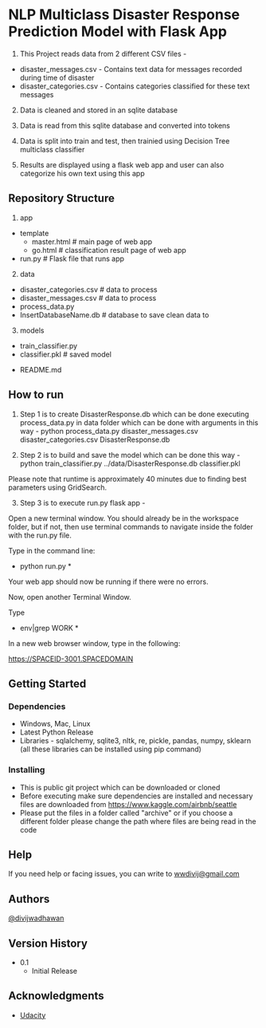 # NLP Multiclass Disaster Response Prediction Model with Flask App

1. This Project reads data from 2 different CSV files -
* disaster_messages.csv - Contains text data for messages recorded during time of disaster
* disaster_categories.csv - Contains categories classified for these text messages

2. Data is cleaned and stored in an sqlite database

3. Data is read from this sqlite database and converted into tokens

4. Data is split into train and test, then trainied using Decision Tree multiclass classifier

5. Results are displayed using a flask web app and user can also categorize his own text using this app

## Repository Structure
1.  app
* template
    - master.html  # main page of web app
    - go.html  # classification result page of web app
* run.py  # Flask file that runs app

2. data
* disaster_categories.csv  # data to process 
* disaster_messages.csv  # data to process
* process_data.py
* InsertDatabaseName.db   # database to save clean data to

3. models
* train_classifier.py
* classifier.pkl  # saved model 

- README.md

## How to run

1. Step 1 is to create DisasterResponse.db which can be done executing process_data.py in data folder which can be done with arguments in this way -
python process_data.py disaster_messages.csv disaster_categories.csv DisasterResponse.db

2. Step 2 is to build and save the model which can be done this way -
python train_classifier.py ../data/DisasterResponse.db classifier.pkl

Please note that runtime is approximately 40 minutes due to finding best parameters using GridSearch.

3. Step 3 is to execute run.py flask app -

Open a new terminal window. You should already be in the workspace folder, but if not, then use terminal commands to navigate inside the folder with the run.py file.

Type in the command line:

* python run.py *

Your web app should now be running if there were no errors.

Now, open another Terminal Window.

Type

* env|grep WORK *

In a new web browser window, type in the following:

https://SPACEID-3001.SPACEDOMAIN

## Getting Started

### Dependencies

* Windows, Mac, Linux
* Latest Python Release
* Libraries - sqlalchemy, sqlite3, nltk, re, pickle, pandas, numpy, sklearn (all these libraries can be installed using pip command)

### Installing

* This is public git project which can be downloaded or cloned
* Before executing make sure dependencies are installed and necessary files are downloaded from https://www.kaggle.com/airbnb/seattle
* Please put the files in a folder called "archive" or if you choose a different folder please change the path where files are being read in the code

## Help

If you need help or facing issues, you can write to wwdivij@gmail.com

## Authors

[@divijwadhawan](https://github.com/divijwadhawan)

## Version History

* 0.1
    * Initial Release

## Acknowledgments

* [Udacity](https://classroom.udacity.com/)
